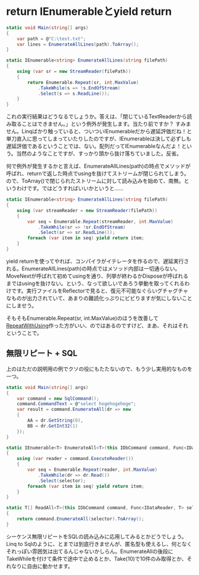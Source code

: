# return IEnumerableとyield return

```csharp
static void Main(string[] args)
{
    var path = @"C:\test.txt";
    var lines = EnumerateAllLines(path).ToArray();
}

static IEnumerable<string> EnumerateAllLines(string filePath)
{
    using (var sr = new StreamReader(filePath))
    {
        return Enumerable.Repeat(sr, int.MaxValue)
            .TakeWhile(s => !s.EndOfStream)
            .Select(s => s.ReadLine());
    }
}
```

これの実行結果はどうなるでしょうか。答えは、「閉じているTextReaderから読み取ることはできません。」という例外が発生します。当たり前ですか？ すみません。Linqばかり触っていると、ついついIEnumerableだから遅延評価だね！と単刀直入に思ってしまっていたりしたのですが、IEnumerableは決して必ずしも遅延評価であるということでは、ない。配列だってIEnumerableなんだよ！という。当然のようなことですが、すっかり頭から抜け落ちていました。反省。

何で例外が発生するかと言えば、EnumerateAllLines(path)の時点でメソッドが呼ばれ、returnで返した時点でusingを抜けてストリームが閉じられてしまう。ので、ToArray()で閉じられたストリームに対して読み込みを始めて、南無。というわけです。ではどうすればいいかというと……

```csharp
static IEnumerable<string> EnumerateAllLines(string filePath)
{
    using (var streamReader = new StreamReader(filePath))
    {
        var seq = Enumerable.Repeat(streamReader, int.MaxValue)
            .TakeWhile(sr => !sr.EndOfStream)
            .Select(sr => sr.ReadLine());
        foreach (var item in seq) yield return item;
    }
}
```

yield returnを使ってやれば、コンパイラがイテレータを作るので、遅延実行される。EnumerateAllLines(path)の時点ではメソッド内部は一切通らない。MoveNextが呼ばれて初めてusingを通り、列挙が終わるかDisposeが呼ばれるまではusingを抜けない。という、なって欲しいであろう挙動を取ってくれるわけです。実行ファイルをReflectorで見ると、復元不可能なぐらいグチャグチャなものが出力されていて、あまりの難読化っぷりにビビりますが気にしないことにしませう。

そもそもEnumerable.Repeat(sr, int.MaxValue)のほうを改善して[RepeatWithUsing](http://d.hatena.ne.jp/NyaRuRu/20080108/p1)作った方がいい、のではあるのですけど、まあ、それはそれということで。

無限リピート + SQL
---
上のはただの説明用の例でクソの役にもたたないので、もう少し実用的なものを一つ。

```csharp
static void Main(string[] args)
{
    var command = new SqlCommand();
    command.CommandText = @"select hogehogehoge";
    var result = command.EnumerateAll(dr => new
    {
        AA = dr.GetString(0),
        BB = dr.GetInt32(1)
    });
}

static IEnumerable<T> EnumerateAll<T>(this IDbCommand command, Func<IDataReader, T> selector)
{
    using (var reader = command.ExecuteReader())
    {
        var seq = Enumerable.Repeat(reader, int.MaxValue)
            .TakeWhile(dr => dr.Read())
            .Select(selector);
        foreach (var item in seq) yield return item;
    }
}

static T[] ReadAll<T>(this IDbCommand command, Func<IDataReader, T> selector)
{
    return command.EnumerateAll(selector).ToArray();
}
```

シーケンス無限リピートをSQLの読み込みに応用してみるとかどうでしょう。Linq to Sqlのように、とまでは到底行きませんが、匿名型も使えるし、何となくそれっぽい雰囲気は出てるんじゃないかしらん。EnumerateAllの後段にTakeWhileを付けて条件で途中で止めるとか、Take(10)で10件のみ取得とか、それなりに自由に動かせます。